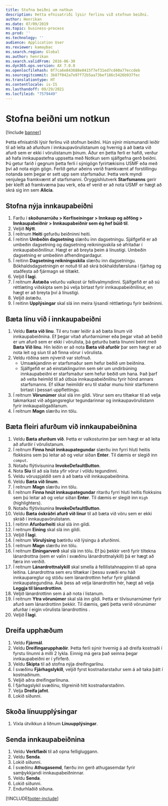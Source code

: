 ```yaml
---
title: Stofna beiðni um notkun
description: Þetta efnisatriði lýsir ferlinu við stofnun beiðni.
author: Henrikan
ms.date: 07/09/2019
ms.topic: business-process
ms.prod: ''
ms.technology: ''
audience: Application User
ms.reviewer: kamaybac
ms.search.region: Global
ms.author: henrikan
ms.search.validFrom: 2016-06-30
ms.dyn365.ops.version: AX 7.0.0
ms.openlocfilehash: 0f7ca6e843688e0415f7ef31ed7cd40a77eccdeb
ms.sourcegitcommit: 3b87f042a7e97f72b5aa73bef186c5426b937fec
ms.translationtype: HT
ms.contentlocale: is-IS
ms.lasthandoff: 09/29/2021
ms.locfileid: "7579449"
---
```

# <a name="create-a-requisition-for-consumption"></a>Stofna beiðni um notkun

[!include [banner](../../includes/banner.md)]

Þetta efnisatriði lýsir ferlinu við stofnun beiðni. Hún sýnir mismunandi leiðir til að leita að afurðum í innkaupavörulistanum og hvernig á að bæta við afurð sem er ekki í vörulistanum þínum. Áður en þetta ferli er hafið, verður að hafa innkaupastefna uppsetta með Notkun sem sjálfgefna gerð beiðni. Þú getur farið í gegnum þetta ferli í sýnigögn fyrirtækisins USMF eða með því að nota eigin gögn. Ferlið getur aðeins verið framkvæmt af forstillingu notanda sem þegar er sett upp sem starfsmaður. Þetta verk myndi venjulega framkvæmt af starfsmanni. Öryggishlutverk **Starfsmanns** gerir þér kleift að framkvæma þau verk, eða ef verið er að nota USMF er hægt að skrá sig inn sem **Alicia**.


## <a name="create-a-new-requisition"></a>Stofna nýja innkaupabeiðni
1. Farðu í **skoðunarrúðu > Kerfiseiningar > Innkaup og aðföng > Innkaupabeiðnir > Innkaupabeiðnir sem ég hef búið til**.
2. Veljið **Nýtt**.
3. Í reitnum **Heiti** gefurðu beiðninni heiti.
4. Í reitinn **Umbeðin dagsetning** slærðu inn dagsetningu. Sjálfgefið er að umbeðin dagsetning og dagsetning reikningsskila sé afritaðar í innkaupabeiðnilínur. Hægt er að breyta þeim á línustigi. Umbeðin dagsetning er umbeðinn afhendingardagur.  
5. Í reitinn **Dagsetning reikningsskila** slærðu inn dagsetningu. Bókhaldsdagsetningin er notuð til að skrá bókhaldsfærsluna í fjárhag og staðfesta að fjármagn sé tiltækt.  
6. Veljið **Í lagi**.
7. Í reitnum **Ástæða** velurðu valkost úr fellivalmyndinni. Sjálfgefið er að sú réttlæting viðskipta sem þú velja birtast fyrir innkaupabeiðnilínur, en hægt er að breyta því á línustigi.  
8. Veljið ástæðu.
9. Í reitinn **Upplýsingar** skal slá inn meira lýsandi réttlætingu fyrir beiðninni.

## <a name="add-a-line-to-the-requisition"></a>Bæta línu við í innkaupabeiðni
1. Veldu **Bæta við línu**. Til eru tvær leiðir á að bæta línum við innkaupabeiðnina. Ef þegar vitað afurðarnúmer eða þegar vitað að beðið er um afurð sem er ekki í vörulista, þá geturðu bæta línunni beint með **Bæta Við línu**. Hin leiðin er að nota **Bæta við afurðir** þar sem hægt er að nota leit og síun til að finna vörur í vörulista.    
2. Veldu röðina sem nýverið var stofnuð.
    - Umsækjandinn er starfsmaður sem hefur beðið um beiðnina.   
    - Sjálfgefið er að einstaklingurinn sem sér um undirbúning innkaupabeiðni er starfsmaður sem hefur beðið um hana. Það þarf að veita heimild til að útbúa innkaupabeiðnilínu fyrir hönd annars starfsmanns. Ef slíkar heimildir eru til staðar munu hinir starfsmenn birtast í þessari uppflettingu.  
3. Í reitnum **Vörunúmer** skal slá inn gildi. Vörur sem eru tiltækar til að velja takmarkast við aðgangsreglur tegundarinnar og innkaupavörulistann fyrir innkaupalögaðilanum.   
4. Í reitnum **Magn** slærðu inn tölu.

## <a name="add-more-products-to-the-requisition"></a>Bæta fleiri afurðum við innkaupabeiðnina
1. Veldu **Bæta afurðum við**. Þetta er valkosturinn þar sem hægt er að leita að afurðir í vörulistanum.    
2. Í reitnum **Finna hnút innkaupategundar** slærðu inn fyrri hluti heitis flokksins sem þú leitar að og velur síðan **Enter**. Til dæmis er slegið inn `comput`.  
3. Notaðu flýtivísunina **InvokeDefaultButton**.
4. Nota **Síu** til að sía lista yfir vörur í völdu tegundinni.
5. Veldu vöruspjaldið sem á að bæta við innkaupabeiðnina.
6. Veldu **Bæta við línum**.
7. Í reitnum **Magn** slærðu inn tölu.
8. Í reitnum **Finna hnút innkaupategundar** ritarðu fyrri hluti heitis flokksins sem þú leitar að og velur síðan **Enter**. Til dæmis er slegið inn `High` (highlighters).  
9. Notaðu flýtivísunina **InvokeDefaultButton**.
10. Veldu **Bæta óskráðri afurð við línur** til að bæta við vöru sem er ekki skráð í innkaupavörulistann.
11. Í reitinn **Afurðarheiti** skal slá inn gildi.
12. Í reitnum **Eining** skal slá inn gildi.
13. Veljið **Í lagi**.
14. Í reitnum **Vörulýsing** bætirðu við lýsingu á afurðinni.
15. Í reitnum **Magn** slærðu inn tölu.
16. Í reitnum **Einingarverð** skal slá inn tölu. Ef þú þekkir verð fyrir tiltekna lánardrottna (sem er valin í svæðinu lánardrottnalykill) þá er hægt að færa inn verðið.   
17. Í reitnum **Lánardrottnalykill** skal smella á fellilistahnappinn til að opna leitina. Lánardrottna sem eru tiltækar í þessu svæði eru háð innkaupareglur og stöðu sem lánardrottinn hefur fyrir gildandi innkaupategundina. Auk þess að velja lánardrottin hér, hægt að velja **Leggja til lánardrottinn**.    
18. Veljið lánardrottinn sem á að nota í listanum.
19. Í reitnum **Ytra vörunúmer** skal slá inn gildi. Þetta er tilvísunarnúmer fyrir afurð sem lánardrottinn þekkir. Til dæmis, gæti þetta verið vörunúmer afurðar í eigin vörulista lánardrottins .  
20. Veljið **Í lagi**.

## <a name="distribute-amounts"></a>Dreifa upphæðum
1. Veldu **Fjármál**.
2. Veldu **Dreifingarupphæðir**. Þetta ferli sýnir hvernig á að dreifa kostnaði í fyrstu línunni á milli 2 lykla. Einnig má gera það seinna þegar innkaupabeiðni er í yfirferð.  
3. Veldu **Skipta** til að stofna nýja dreifingarlínu.
4. Í svæðinu **Fjárhagslykill**, veljið fyrst kostnaðarstaður sem á að taka þátt í kostnaðinum.
5. Veljið aðra dreifingarlínuna.
6. Í fjárhagslykil svæðinu, tilgreinið hitt kostnaðarstaðinn.
7. Velja **Dreifa jafnt**.
8. Lokið síðunni.

## <a name="view-line-details"></a>Skoða línuupplýsingar
1. Víxla útvíkkun á liðnum **Línuupplýsingar**.

## <a name="submit-the-requisition"></a>Senda innkaupabeiðnina
1. Veldu **Verkflæði** til að opna felligluggann.
2. Veldu **Senda**.
3. Lokið síðunni.
4. Í svæðinu **Athugasemd**, færðu inn gerð athugasemdar fyrir samþykkjandi innkaupabeiðninnar.
5. Veldu **Senda**.
6. Lokið síðunni.
7. Endurhlaðið síðuna.



[!INCLUDE[footer-include](../../../includes/footer-banner.md)]